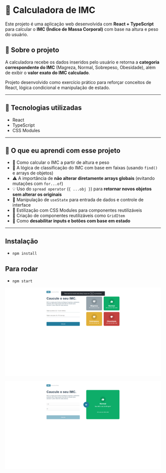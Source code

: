# 🧮 Calculadora de IMC

Este projeto é uma aplicação web desenvolvida com **React + TypeScript** para calcular o **IMC (Índice de Massa Corporal)** com base na altura e peso do usuário.

## 🔎 Sobre o projeto

A calculadora recebe os dados inseridos pelo usuário e retorna a **categoria correspondente do IMC** (Magreza, Normal, Sobrepeso, Obesidade), além de exibir o **valor exato do IMC calculado**.

Projeto desenvolvido como exercício prático para reforçar conceitos de React, lógica condicional e manipulação de estado.

---

## 🚀 Tecnologias utilizadas

- React
- TypeScript
- CSS Modules

---

## 🧠 O que eu aprendi com esse projeto

- 🧮 Como calcular o IMC a partir de altura e peso
- 🧠 A lógica de classificação do IMC com base em faixas (usando `find()` e arrays de objetos)
- ⚠️ A importância de **não alterar diretamente arrays globais** (evitando mutações com `for...of`)
- 💡 Uso do `spread operator` (`{ ...obj }`) para **retornar novos objetos sem alterar os originais**
- 🔄 Manipulação de `useState` para entrada de dados e controle de interface
- 🎨 Estilização com CSS Modules para componentes reutilizáveis
- 🧩 Criação de componentes reutilizáveis como `GridItem`
- 🛑 Como **desabilitar inputs e botões com base em estado**

---

## Instalação
- `npm install`

## Para rodar
- `npm start`

![Tela principal do projeto](src/assets/telaprincipal.png)

![Resultado](src/assets/resultado.png)